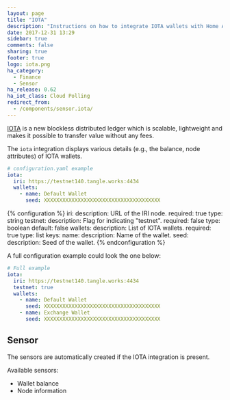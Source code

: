 ```yaml
---
layout: page
title: "IOTA"
description: "Instructions on how to integrate IOTA wallets with Home Assistant."
date: 2017-12-31 13:29
sidebar: true
comments: false
sharing: true
footer: true
logo: iota.png
ha_category:
  - Finance
  - Sensor
ha_release: 0.62
ha_iot_class: Cloud Polling
redirect_from:
  - /components/sensor.iota/
---
```


[IOTA](http://iota.org/) is a new blockless distributed ledger which is scalable, lightweight and makes it possible to transfer value without any fees.

The `iota` integration displays various details (e.g., the balance, node attributes) of IOTA wallets.

```yaml
# configuration.yaml example
iota:
  iri: https://testnet140.tangle.works:4434
  wallets:
    - name: Default Wallet
      seed: XXXXXXXXXXXXXXXXXXXXXXXXXXXXXXXXXXXXXX
```

{% configuration %}
iri:
  description: URL of the IRI node.
  required: true
  type: string
testnet:
  description: Flag for indicating "testnet".
  required: false
  type: boolean
  default: false
wallets:
  description: List of IOTA wallets.
  required: true
  type: list
  keys:
    name:
      description: Name of the wallet.
    seed:
      description: Seed of the wallet.
{% endconfiguration %}

A full configuration example could look the one below:

```yaml
# Full example
iota:
  iri: https://testnet140.tangle.works:4434
  testnet: true
  wallets:
    - name: Default Wallet
      seed: XXXXXXXXXXXXXXXXXXXXXXXXXXXXXXXXXXXXXX
    - name: Exchange Wallet
      seed: XXXXXXXXXXXXXXXXXXXXXXXXXXXXXXXXXXXXXX
```

## Sensor

The sensors are automatically created if the IOTA integration is present.

Available sensors:

- Wallet balance
- Node information
